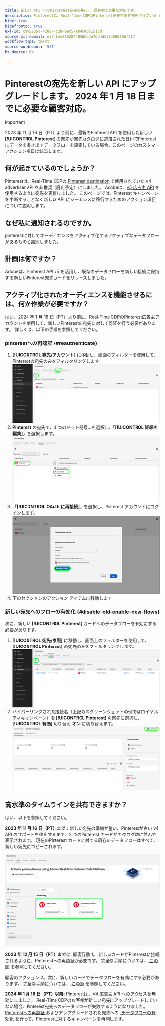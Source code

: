 ```yaml
---
title: 新しい API へのPinterest宛先の移行。 顧客側で必要な対応です。
description: Pinterestは、Real-Time CDPのPinterest宛先で現在使用されている v4 広告主 API を非推奨（廃止予定）にしています。 pinterest キャンペーンを中断することなく新しい API にシームレスに移行するには、アクション項目を理解します。
hide: true
hidefromtoc: true
exl-id: c965235c-4208-4c28-9ac5-eb4c0061515d
source-git-commit: e3341ec6f62844858ecda7dd4db70d085f0bf217
workflow-type: tm+mt
source-wordcount: '531'
ht-degree: 0%

---
```


# Pinterestの宛先を新しい API にアップグレードします。 2024 年 1 月 18 日までに必要な顧客対応。

>[!IMPORTANT]
>
>2023 年 11 月 16 日（PT）より前に、最新のPinterest API を使用した新しい **[!UICONTROL Pinterest]** の宛先が宛先カタログに追加された日付でPinterestにデータを書き出すデータフローを設定している場合、このページのカスタマーアクション項目は該当します。

## 何が起きているのでしょうか？

Pinterestは、Real-Time CDPの [Pinterest destination](/help/destinations/catalog/advertising/pinterest.md) で使用されていた v4 advertiser API を非推奨（廃止予定）にしました。 Adobeは、[v5 広告主 API](https://developers.pinterest.com/docs/getting-started/migration/) を使用するように宛先を更新しました。 このページでは、Pinterest キャンペーンを中断することなく新しい API にシームレスに移行するためのアクション項目について説明します。

## なぜ私に通知されるのですか。

pinterestに対してオーディエンスをアクティブ化するアクティブなデータフローがあるものと識別しました。

## 計画は何ですか？

Adobeは、Pinterest API v5 を活用し、既存のデータフローを新しい接続に保持する新しいPinterest宛先カードをリリースしました。

## アクティブ化されたオーディエンスを機能させるには、何か作業が必要ですか？

はい、2024 年 1 月 18 日（PT）より前に、Real-Time CDPのPinterest広告主アカウントを使用して、新しいPinterestの宛先に対して認証を行う必要があります。 詳しくは、以下の手順を参照してください。

### pinterestへの再認証 {#reauthenticate}

1. **[!UICONTROL 宛先/アカウント]** に移動し、画面のフィルターを使用して、Pinterestの宛先のみをフィルタリングします。
   ![Pinterest アカウントのみをフィルタリング &#x200B;](/help/destinations/assets/catalog/advertising/pinterest-migration/filter-pinterest-acconts-only.png)
2. **Pinterest** の宛先で、3 つのドット記号…を選択し、「**[!UICONTROL 詳細を編集]**」を選択します。
   ![&#x200B; 詳細を編集を選択 &#x200B;](/help/destinations/assets/catalog/advertising/pinterest-migration/edit-details-pinterest.png)
3. 「**[!UICONTROL OAuth に再接続]**」を選択し、Pinterest アカウントにログインします。
   ![&#x200B; 「OAuth に再接続」を選択します &#x200B;](/help/destinations/assets/catalog/advertising/pinterest-migration/reconnect-oauth-pinterest.png)
4. 下のセクションのアクション アイテムに移動します

### 新しい宛先へのフローの有効化 {#disable-old-enable-new-flows}

次に、新しい **[!UICONTROL Pinterest]** カードへのデータフローを有効にする必要があります。

1. **[!UICONTROL 宛先/参照]** に移動し、画面上のフィルターを使用して、**[!UICONTROL Pinterest]** の宛先のみをフィルタリングします。
   ![&#x200B; 「参照」タブでのPinterest データフローのフィルタリングのみ &#x200B;](/help/destinations/assets/catalog/advertising/pinterest-migration/filter-pinterest-browse.png)
2. ハイパーリンクされた接続名（上記のスクリーンショットの例ではロイヤルティキャンペーン）を **[!UICONTROL Pinterest]** の宛先に選択し、**[!UICONTROL 有効]** 切り替え **オン** に切り替えます。
   ![&#x200B; 新しい接続にはオン、古い接続にはオフを切り替えます &#x200B;](/help/destinations/assets/catalog/advertising/pinterest-migration/enable-disable-toggle-new-destination.png)

<!--

While no disruption to your campaigns is expected, remember to check in the Pinterest UI that everything works as expected.

-->

## 高水準のタイムラインを共有できますか？

はい、以下を参照してください。

**2023 年 11 月 16 日（PT）まで**：新しい宛先の準備が整い、Pinterestが古い v4 API のサポートを停止するまで、2 つのPinterest カードがカタログ内に並んで表示されます。 現在のPinterest カードに対する既存のデータフローはすべて、新しい宛先にコピーされます。

![&#x200B; 古い宛先と新しいPinterestの宛先を並べて &#x200B;](/help/destinations/assets/catalog/advertising/pinterest-migration/pinterest-two-cards-side-by-side.png)

<!--

>[!IMPORTANT]
>
>After November 16th, 2023 the legacy Pinterest destination is marked **[!UICONTROL Deprecating]**. <span class="preview">Any changes that you make to dataflows to the (Deprecating) Pinterest destination after November 16th will *not* be automatically carried over to the new Pinterest destination. </span>
>For example, we *do not recommend* that you activate new audiences to the old destination after November 16th. If you do that, you will then have to follow the [regular activation steps](/help/destinations/ui/activate-segment-streaming-destinations.md) to add the audience to the new destination once the customer actions are taken.

-->

**2023 年 12 月 15 日（PT）までに**:<span class="preview"> 顧客行動 1</span>。 新しいカードがPinterestに接続されるように、Pinterestへの再認証が必要です。 完全な手順については、[&#x200B; この節 &#x200B;](#reauthenticate) を参照してください。

<span class="preview"> 顧客のアクション 2</span>。次に、新しいカードでデータフローを有効にする必要があります。 完全な手順については、[&#x200B; この節 &#x200B;](#disable-old-enable-new-flows) を参照してください。

<!--

>[!IMPORTANT]
>
>After December 15th, 2023, Adobe does not guarantee the integrity of dataflows to the old **[!UICONTROL (Deprecating) Pinterest]** destination.

-->

**2024 年 1 月 18 日（PT）以降**: <span class="preview">Pinterestは、V4 広告主 API へのアクセスを無効にしました。 Real-Time CDPのお客様が新しい宛先にアップグレードしていない場合、Pinterest宛先へのデータフローが失敗するようになりました。 [Pinterestへの再認証 &#x200B;](#reauthenticate) およびアップグレードされた宛先への [&#x200B; データフローの有効化 &#x200B;](#disable-old-enable-new-flows) を行って、Pinterestに対するキャンペーンを再開します。</span>

<!--

## Other items to note

After you enable the dataflows on the new destination card and disable the dataflows on the old destination cards, you should see no disruption in your campaigns or in the numbers of qualified profiles in the audiences coming in from Adobe Real-Time CDP.

-->
